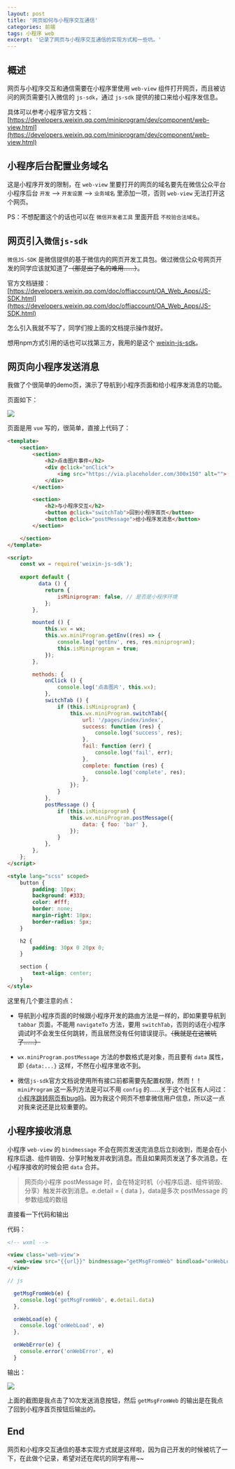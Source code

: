 ```yaml
---
layout: post
title: '网页如何与小程序交互通信'
categories: 前端
tags: 小程序 web
excerpt: '记录了网页与小程序交互通信的实现方式和一些坑。'
---
```



## 概述

网页与小程序交互和通信需要在小程序里使用 `web-view` 组件打开网页，而且被访问的网页需要引入微信的 `js-sdk`，通过 `js-sdk` 提供的接口来给小程序发信息。

具体可以参考小程序官方文档：[https://developers.weixin.qq.com/miniprogram/dev/component/web-view.html](https://developers.weixin.qq.com/miniprogram/dev/component/web-view.html)



## 小程序后台配置业务域名

这是小程序开发的限制，在 `web-view` 里要打开的网页的域名要先在微信公众平台小程序后台 `开发` --> `开发设置` --> `业务域名` 里添加一项，否则 `web-view` 无法打开这个网页。

PS：不想配置这个的话也可以在 `微信开发者工具` 里面开启 `不校验合法域名`。



## 网页引入`微信js-sdk`

`微信JS-SDK` 是微信提供的基于微信内的网页开发工具包。做过微信公众号网页开发的同学应该就知道了~~（那是出了名的难用……）~~。

官方文档链接：[https://developers.weixin.qq.com/doc/offiaccount/OA_Web_Apps/JS-SDK.html](https://developers.weixin.qq.com/doc/offiaccount/OA_Web_Apps/JS-SDK.html)



怎么引入我就不写了，同学们按上面的文档提示操作就好。

想用npm方式引用的话也可以找第三方，我用的是这个 [weixin-js-sdk](https://github.com/yanxi-me/weixin-js-sdk)。



## 网页向小程序发送消息

我做了个很简单的demo页，演示了导航到小程序页面和给小程序发消息的功能。

页面如下：

![](http://120.77.171.203/assets/img/posts/2019-10/1.png)



页面是用 `vue` 写的，很简单，直接上代码了：

```html
<template>
    <section>
        <section>
            <h2>点击图片事件</h2>
            <div @click="onClick">
                <img src="https://via.placeholder.com/300x150" alt="">
            </div>
        </section>

        <section>
            <h2>与小程序交互</h2>
            <button @click="switchTab">回到小程序首页</button>
            <button @click="postMessage">给小程序发消息</button>
        </section>

    </section>
</template>

<script>
	const wx = require('weixin-js-sdk');
                    
    export default {
          data () {
            return {
                isMiniprogram: false, // 是否是小程序环境
            };
        },

        mounted () {
            this.wx = wx;
            this.wx.miniProgram.getEnv((res) => {
                console.log('getEnv', res, res.miniprogram);
                this.isMiniprogram = true;
            });
        },

        methods: {
            onClick () {
                console.log('点击图片', this.wx);
            },
            switchTab () {
                if (this.isMiniprogram) {
                    this.wx.miniProgram.switchTab({
                        url: '/pages/index/index',
                        success: function (res) {
                            console.log('success', res);
                        },
                        fail: function (err) {
                            console.log('fail', err);
                        },
                        complete: function (res) {
                            console.log('complete', res);
                        },
                    });
                }
            },
            postMessage () {
                if (this.isMiniprogram) {
                    this.wx.miniProgram.postMessage({
                        data: { foo: 'bar' },
                    });
                }
            },
        },
    };
</script>

<style lang="scss" scoped>
    button {
        padding: 10px;
        background: #333;
        color: #fff;
        border: none;
        margin-right: 10px;
        border-radius: 5px;
    }

    h2 {
        padding: 30px 0 20px 0;
    }

    section {
        text-align: center;
    }
</style>
```



这里有几个要注意的点：

- 导航到小程序页面的时候跟小程序开发的路由方法是一样的，即如果要导航到 `tabbar` 页面，不能用 `navigateTo` 方法，要用 `switchTab`，否则的话在小程序调试时不会发生任何跳转，而且居然没有任何错误提示。~~（我就是在这被坑了……）~~

- `wx.miniProgram.postMessage` 方法的参数格式是对象，而且要有 `data` 属性，即 `{data:...}` 这样，不然在小程序里收不到。
- 微信`js-sdk`官方文档说使用所有接口前都需要先配置权限，然而！！`miniProgram` 这一系列方法是可以不用 `config` 的……关于这个社区有人问过：[小程序跳转网页有bug吗](https://developers.weixin.qq.com/community/develop/doc/c540cf6d6c2840cda59c0010f6fd9b97)。因为我这个网页不想拿微信用户信息，所以这一点对我来说还是比较重要的。



## 小程序接收消息

小程序 `web-view` 的 `bindmessage` 不会在网页发送完消息后立刻收到，而是会在小程序后退、组件销毁、分享时触发并收到消息。而且如果网页发送了多次消息，在小程序接收的时候会把 `data` 合并。

> 网页向小程序 postMessage 时，会在特定时机（小程序后退、组件销毁、分享）触发并收到消息。e.detail = { data }，data是多次 postMessage 的参数组成的数组



直接看一下代码和输出

代码：

```html
<!-- wxml -->

<view class='web-view'>
  <web-view src="{{url}}" bindmessage="getMsgFromWeb" bindload="onWebLoad" binderror="onWebError"></web-view>
</view>
```

```js
// js

  getMsgFromWeb(e) {
    console.log('getMsgFromWeb', e.detail.data)
  },

  onWebLoad(e) {
    console.log('onWebLoad', e)
  },

  onWebError(e) {
    console.error('onWebError', e)
  }
```

输出：

![](http://120.77.171.203/assets/img/posts/2019-10/2.png)

上面的截图是我点击了10次发送消息按钮，然后 `getMsgFromWeb` 的输出是在我点了回到小程序首页按钮后输出的。



## End

网页和小程序交互通信的基本实现方式就是这样啦，因为自己开发的时候被坑了一下，在此做个记录，希望对还在爬坑的同学有用~~